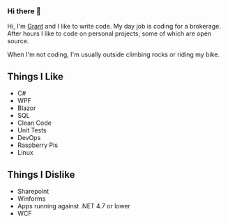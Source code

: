 ### Hi there 👋

Hi, I'm [Grant](www.grantbyrne.com) and I like to write code. My day job is coding for a brokerage. After hours I like to code on personal projects, some of which are open source.

When I'm not coding, I'm usually outside climbing rocks or riding my bike.

## Things I Like
- C#
- WPF
- Blazor
- SQL
- Clean Code
- Unit Tests
- DevOps
- Raspberry Pis
- Linux

## Things I Dislike
- Sharepoint
- Winforms
- Apps running against .NET 4.7 or lower
- WCF
